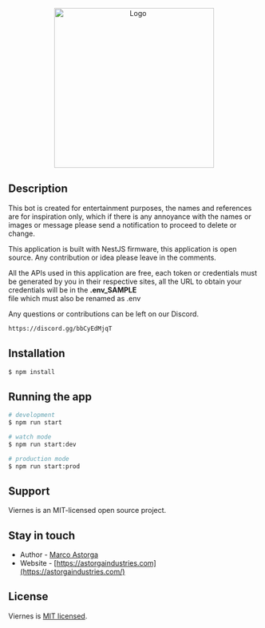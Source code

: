<p align="center">
  <a href="https://astorgaindustries.com/" target="blank"><img src="https://firebasestorage.googleapis.com/v0/b/astorgaindustries-ac40e.appspot.com/o/logotemp.png?alt=media&token=30b44275-a1c7-4fd3-a437-1fcb499870df" width="320" alt="Logo" /></a>
</p>


  


## Description


This bot is created for entertainment purposes, the names and references are for inspiration only, which if there is any annoyance with the names or images or message please send a notification to proceed to delete or change.

This application is built with NestJS firmware, this application is open source. Any contribution or idea please leave in the comments.

All the APIs used in this application are free, each token or credentials must be generated by you in their respective sites, all the URL to obtain your credentials will be in the **.env_SAMPLE**  
file which must also be renamed as .env

Any questions or contributions can be left on our Discord.
```bash
https://discord.gg/bbCyEdMjqT
```

## Installation

```bash
$ npm install
```

## Running the app

```bash
# development
$ npm run start

# watch mode
$ npm run start:dev

# production mode
$ npm run start:prod
```


## Support

Viernes is an MIT-licensed open source project.

## Stay in touch

- Author - [Marco Astorga](https://marcoastorga.info)
- Website - [https://astorgaindustries.com](https://astorgaindustries.com/)


## License

  Viernes is [MIT licensed](LICENSE).
